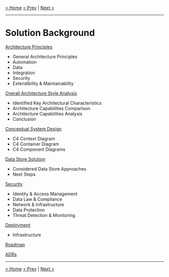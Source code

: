 [> Home](../README.md)
[< Prev](../1.ProblemBackground/RAID.md)  |  [Next >](ArchitecturePrinciples.md)

---

# Solution Background

[Architecture Principles](ArchitecturePrinciples.md)

* General Architecture Principles
* Automation
* Data
* Integration
* Security
* Extendibility & Maintainability

[Overall Architecture Style Analysis](ArchitecturePatterns.md)

- Identified Key Architectural Characteristics
- Architecture Capabilities Comparison
- Architecture Capabilities Analysis
- Conclusion

[Conceptual System Design](Conceptual.md)

- C4 Context Diagram
- C4 Container Diagram
- C4 Component Diagrams

[Data Store Solution](DataStore.md)

- Considered Data Store Approaches
- Next Steps

[Security](Security.md)

- Identity & Access Management 
- Data Law & Compliance
- Network & Infrastructure
- Data Protection
- Threat Detection & Monitoring

[Deployment](Deployment.md)

* Infrastructure

[Roadmap](Roadmap.md)

[ADRs](../4.ADRs/README.md)

------

[> Home](../README.md)
[< Prev](../1.ProblemBackground/RAID.md)  |  [Next >](ArchitecturePrinciples.md)
